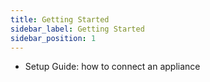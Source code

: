 ```yaml
---
title: Getting Started
sidebar_label: Getting Started
sidebar_position: 1
---
```


- Setup Guide: how to connect an appliance
